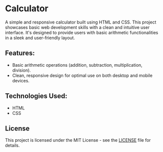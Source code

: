 # Calculator

A simple and responsive calculator built using HTML and CSS. This project showcases basic web development skills with a clean and intuitive user interface. It's designed to provide users with basic arithmetic functionalities in a sleek and user-friendly layout.

## Features:
- Basic arithmetic operations (addition, subtraction, multiplication, division).
- Clean, responsive design for optimal use on both desktop and mobile devices.

## Technologies Used:
- HTML
- CSS

## License  
This project is licensed under the MIT License - see the [LICENSE](LICENSE) file for details.
